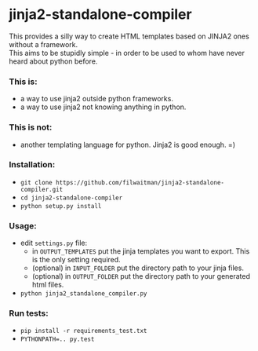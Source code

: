 # jinja2-standalone-compiler

This provides a silly way to create HTML templates based on JINJA2 ones without a framework.  
This aims to be stupidly simple - in order to be used to whom have never heard about python before.  

### This is:
* a way to use jinja2 outside python frameworks.
* a way to use jinja2 not knowing anything in python.

### This is not:
* another templating language for python. Jinja2 is good enough.  =)

### Installation:
* `git clone https://github.com/filwaitman/jinja2-standalone-compiler.git`
* `cd jinja2-standalone-compiler`
* `python setup.py install`

### Usage:
* edit `settings.py` file:
  * in `OUTPUT_TEMPLATES` put the jinja templates you want to export. This is the only setting required.
  * (optional) in `INPUT_FOLDER` put the directory path to your jinja files.
  * (optional) in `OUTPUT_FOLDER` put the directory path to your generated html files.
* `python jinja2_standalone_compiler.py`

### Run tests:
* `pip install -r requirements_test.txt`
* `PYTHONPATH=.. py.test`

